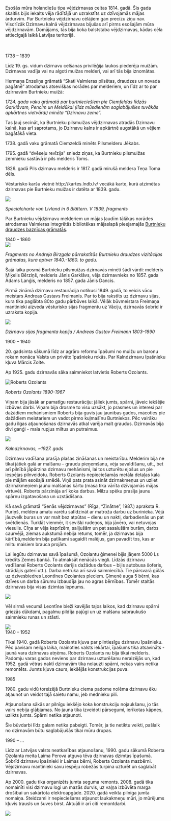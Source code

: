 <p>Esošās mūra holandiešu tipa vējdzirnavas celtas 1814. gadā. Šis gada skaitlis bijis iekalts vēja rādītājā un uzrakstīts uz dzīvojamās mājas ārdurvīm. Par Burtnieku vējdzirnavu cēlājiem gan precīzu ziņu nav. Visdrīzāk Dzirnavu kalnā vējdzirnavas bijušas arī pirms esošajām mūra vējdzirnavām. Domājams, tās bija koka balststaba vējdzirnavas, kādas cēla attiecīgajā laikā Latvijas teritorijā.</p><br><br>

<section>
<div class="time-period">1738 – 1839</div>
<p>Līdz 19. gs. vidum dzirnavu celšanas privilēģija laukos piederēja muižām. Dzirnavas vadīja vai nu algoti muižas melderi, vai arī tās bija iznomātas.</p>
<p>Hermaņa Enzeliņa grāmatā “Skati Valmieras pilsētas, draudzes un novada pagātnē” atrodamas atsevišķas norādes par melderiem, un līdz ar to par dzirnavām Burtnieku muižā:</p>
<p><i>1724. gada vaku grāmatā par burtnieciešiem pie Ciemfeldas līdzās Garklāvam, Pencim un Meldūkai (līdz mūsdienām saglabājušies tuvākās apkārtnes vietvārdi) minēta “Dzirnavu zeme”.</i></p>

<p>Tas ļauj secināt, ka Burtnieku pilsmuižas vējdzirnavas atradās Dzirnavu kalnā, kas arī saprotams, jo Dzirnavu kalns ir apkārtnē augstākā un vējiem bagātākā vieta.</p>

<p>1738. gadā vaku grāmatā Ciemzeldā minēts Pilsmelderu Jēkabs. </p>

<p>1795. gadā “dvēseļu revīzija” sniedz ziņas, ka Burtnieku pilsmuižas zemnieku sastāvā ir pils melderis Toms.</p>

<p>1826. gadā Pils dzirnavu melderis ir 1817. gadā mirušā meldera Teņa Toma dēls.</p>

<p>Vēsturisko karšu vietnē http://kartes.lndb.lv/ vecākā karte, kurā atzīmētas dzirnavas pie Burtnieku muižas ir datēta ar 1839. gadu.</p>

<img src="{{ site.baseurl_root }}/assets/images/karte.jpg">

*Specialcharte von Livland in 6 Blättern. V 1839, fragments*

<p>Par Burtnieku vējdzirnavu melderiem un mājas ļaudīm tālākas norādes atrodamas Valmieras integrētās bibliotēkas mājaslapā pieejamajās <a href="http://biblioteka.valmiera.lv/lv/novadpetnieciba/valmieras-apkaime-un-novadi/nepublicetie-materiali-un-rokraksti/dzimtu-petnieciba">Burtnieku draudzes baznīcas grāmatās</a>.</p>

</section>


<section>
<div class="time-period">1840 – 1860</div>
<img src="{{ site.baseurl_root }}/assets/images/burtnieku_pilsmuizas_dzirnavas.jpg">

<p><i>Fragments no Andreja Birzgaļa pārrakstītās Burtnieku draudzes vizitācijas grāmatas, kura aptver 1840.-1860. to gadu.</i></p>

<p>Šajā laika posmā Burtnieku pilsmuižas dzirnavās minēti šādi vārdi: melderis Miķelis Bērziņš, melderis Jānis Garklāvs, vēja dzirnavnieks no 1857. gada Ādams Lanģis, melderis no 1857. gada Jānis Dancis.</p>

<p>Pirmā zināmā dzirnavu restaurācija notikusi 1849. gadā, to veicis vācu meistars Andreas Gustavs Freimanis. Par to bija rakstīts uz dzirnavu sijas, kura tika paglābta 80to gadu pārbūves laikā. Vēlāk būvmeistara Freimaņa mantinieki aizveda vēsturisko sijas fragmentu uz Vāciju, dzirnavās šobrīd ir uzraksta kopija.</p>

<img src="{{ site.baseurl_root }}/assets/images/1849.jpg">

<p><i>Dzirnavu sijas fragmenta kopija / Andreas Gustav Freimann 1803–1890</i></p>

</section>

<section>
<div class="time-period">1900 – 1940</div>
<p>20. gadsimta sākumā līdz ar agrāro reformu īpašumi no muižu un baronu rokam nonāca Valsts un privāto īpašnieku rokās. Par Kalndzirnavu īpašnieku kļuva Mārcis Zolte.</p>

<p>Ap 1925. gadu dzirnavās sāka saimniekot latvietis Roberts Ozolants.</p>

<img class="article-image narrow" src="{{ site.baseurl_root }}/assets/images/roberts_ozolants.jpg" alt="Roberts Ozolants">

<p><i>Roberts Ozolants 1890-1967</i></p>

<p>Viņam bija jāsāk ar pamatīgu restaurāciju: jāliek jumts, spārni, jāveic iekšējie izbūves darbi. Viņam bija drosme to visu uzsākt, jo prasmes un interesi par dažādiem mehānismiem Roberts bija guvis jau jaunības gados, mācoties pie dažādiem meistariem un vadot pirmo kuļmašīnu Burtniekos. Pēc vairāku gadu ilgas atjaunošanas dzirnavās atkal varēja malt graudus. Dzirnavās bija divi ganģi - mala rupjus miltus un putraimus.</p>

<img src="{{ site.baseurl_root }}/assets/images/1920.jpg">
<p><i>Kalndzirnavas, ~1927. gads</i></p>

<p>Dzirnavu vadīšana prasīja plašas zināšanas un meistarību. Melderim bija ne tikai jātiek galā ar malšanu – graudu pieņemšanu, vēja savaldīšanu, utt., bet arī pilnībā jāpārzina dzirnavu mehānismi, lai tos uzturētu ejošus un pie iespējas pilnveidotu. Roberts Ozolants nepieciešamās metāla detaļas kala pie mājām esošajā smēdē. Viņš pats prata asināt dzirnakmeņus un uzliet dzirnakmeņiem jaunu malšanas kārtu (masa tika vārīta dzīvojamās mājas virtuvē). Roberts pārzināja arī koka darbus. Milzu spēku prasīja jaunu spārnu izgatavošana un uzstādīšana.</p>

<p>Kā savā grāmatā “Senās vējdzirnavas” (Rīga, “Zinātne”, 1987.) apraksta R. Puriņš, meldera amatu varētu salīdzināt ar matroža darbu uz burinieka. Vējā jāuzvelk buras un var malt bez atpūtas – dienu un nakti, darbadienās un pat svētdienās. Turklāt vienmēr, it sevišķi rudeņos, bija jāvēro, vai netuvojas viesulis. Cīņa ar vēja kaprīzēm, salijušām un pat sasalušām burām, darbs caurvējā, ziemas aukstumā nebija retums, tomēr, ja dzirnavas bija kārtībā,melderim bija patīkami sagaidīt malējus, gan pavadīt tos, kas ar miltu maisiem brauca projām.</p>

<p>Lai iegūtu dzirnavas savā īpašumā, Ozolantu ģimenei bijis jāņem 5000 Ls kredīts Zemes bankā. To atmaksāt nenācās viegli. Līdzās dzirnavu vadīšanai Roberts Ozolants darījis dažādus darbus – bijis autobusa šoferis, strādājis gaterī utt.). Darba netrūka arī savā saimniecībā. Tie pārsvarā gūlās uz dzīvesbiedres Leontīnes Ozolantes pleciem. Ģimenē auga 5 bērni, kas dzīves un darba sūrumu izbaudīja jau no agras bērnības. Tomēr staltās dzirnavas bija visas dzimtas lepnums.</p>

<img class="article-image" src="{{ site.baseurl_root }}/assets/images/dzirnavas_zirgs.jpg">

<p>Vēl sirmā vecumā Leontīne bieži kavējās tajos laikos, kad dzirnavu spārni griezās dūkdami, pagalmu pildīja pajūgi un uz malšanu sabraukušo saimnieku runas un stāsti.</p>

<img class="article-image narrow" src="{{ site.baseurl_root }}/assets/images/ozolantu_paris.jpg">


</section>


<section>
<div class="time-period">1940 – 1952</div>
<p>Tikai 1940. gadā Roberts Ozolants kļuva par pilntiesīgu dzirnavu īpašnieku. Pēc pavisam neilga laika, mainoties valsts iekārtai, īpašums tika atsavināts - jaunā vara dzirnavas atņēma. Roberts Ozolants nu bija tikai melderis. Padomju varas gados neviens par dzirnavu uzturēšanu neraizējās un, kad 1952. gadā vētras naktī dzirnavām tika nolauzti spārni, nekas vairs netika remontēts. Jumts kļuva caurs, iekšējās konstrukcijas puva.</p>
</section>


<section>

<div class="time-period">1985</div>

<p>1980. gadu vidū toreizējā Burtnieku ciema padome nolēma dzirnavu ēku atjaunot un veidot tajā saietu namu, jeb mednieku pili.</p>
<p>Atjaunošana sākās ar pilnīgu iekšējo koka konstrukciju nojaukšanu, jo tās vairs nebija glābjamas. No jauna tika izveidoti pārsegumi, ierīkotas kāpnes, uzlikts jumts. Spārni netika atjaunoti.</p>
<p>Šie būvdarbi līdz galam netika pabeigti. Tomēr, ja tie netiktu veikti, pašlaik no dzirnavām būtu saglabājušās tikai mūru drupas.</p>

</section>

<section>
<div class="time-period">1990 – ...</div>

<p>Līdz ar Latvijas valsts neatkarības atjaunošanu, 1990. gadu sākumā Roberta Ozolanta meita Laima Perova atguva tēva dzirnavas dzimtas īpašumā. Šobrīd dzirnavu īpašnieki ir Laimas bērni, Roberta Ozolanta mazbērni. Vējdzirnavu mantinieki savu iespēju robežās turpina uzturēt un saglabāt dzirnavas.</p>
<p>Ap 2000. gadu tika organizēts jumta seguma remonts. 2008. gadā tika nomainīti visi dzirnavu logi un mazās durvis, uz vaļņa izbūvēta marga drošībai un sakārtota elektroapgāde. 2020. gadā veikta pilnīga jumta nomaiņa. Steidzami ir nepieciešams atjaunot laukakmeņu mūri, jo mūrējums kļuvis trausls un šuves birst. Aktuāli ir arī citi remontdarbi.</p>

<img src="{{ site.baseurl_root }}/assets/images/jumts.jpg">

</section>
